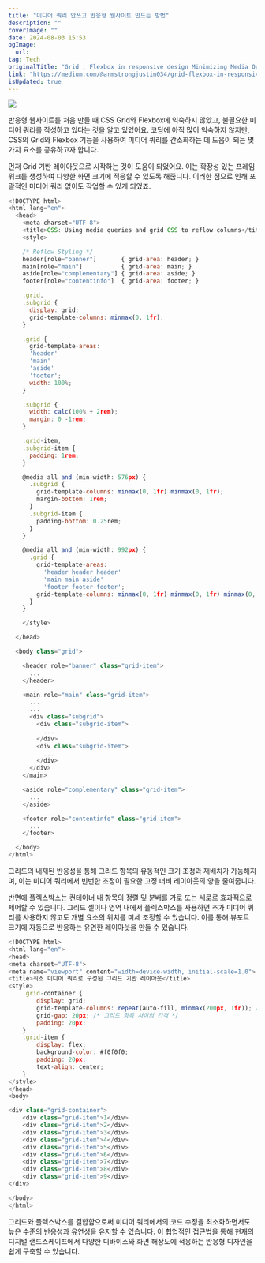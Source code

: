 ```yaml
---
title: "미디어 쿼리 안쓰고 반응형 웹사이트 만드는 방법"
description: ""
coverImage: ""
date: 2024-08-03 15:53
ogImage:
  url:
tag: Tech
originalTitle: "Grid , Flexbox in responsive design Minimizing Media Queries"
link: "https://medium.com/@armstrongjustin034/grid-flexbox-in-responsive-design-minimizing-media-queries-1d00e1791c3b"
isUpdated: true
---
```


<img src="/assets/img/Grid-FlexboxinresponsivedesignMinimizingMediaQueries_0.png" />

반응형 웹사이트를 처음 만들 때 CSS Grid와 Flexbox에 익숙하지 않았고, 불필요한 미디어 쿼리를 작성하고 있다는 것을 알고 있었어요. 코딩에 아직 많이 익숙하지 않지만, CSS의 Grid와 Flexbox 기능을 사용하여 미디어 쿼리를 간소화하는 데 도움이 되는 몇 가지 요소를 공유하고자 합니다.

먼저 Grid 기반 레이아웃으로 시작하는 것이 도움이 되었어요. 이는 확장성 있는 프레임워크를 생성하여 다양한 화면 크기에 적응할 수 있도록 해줍니다. 이러한 점으로 인해 포괄적인 미디어 쿼리 없이도 작업할 수 있게 되었죠.

```js
<!DOCTYPE html>
<html lang="en">
  <head>
    <meta charset="UTF-8">
    <title>CSS: Using media queries and grid CSS to reflow columns</title>
    <style>

    /* Reflow Styling */
    header[role="banner"]       { grid-area: header; }
    main[role="main"]           { grid-area: main; }
    aside[role="complementary"] { grid-area: aside; }
    footer[role="contentinfo"]  { grid-area: footer; }

    .grid,
    .subgrid {
      display: grid;
      grid-template-columns: minmax(0, 1fr);
    }

    .grid {
      grid-template-areas:
      'header'
      'main'
      'aside'
      'footer';
      width: 100%;
    }

    .subgrid {
      width: calc(100% + 2rem);
      margin: 0 -1rem;
    }

    .grid-item,
    .subgrid-item {
      padding: 1rem;
    }

    @media all and (min-width: 576px) {
      .subgrid {
        grid-template-columns: minmax(0, 1fr) minmax(0, 1fr);
        margin-bottom: 1rem;
      }
      .subgrid-item {
        padding-bottom: 0.25rem;
      }
    }

    @media all and (min-width: 992px) {
      .grid {
        grid-template-areas:
          'header header header'
          'main main aside'
          'footer footer footer';
        grid-template-columns: minmax(0, 1fr) minmax(0, 1fr) minmax(0, 1fr);
      }
    }

    </style>

  </head>

  <body class="grid">

    <header role="banner" class="grid-item">
      ...
    </header>

    <main role="main" class="grid-item">
      ...
      ...
      <div class="subgrid">
        <div class="subgrid-item">
          ...
        </div>
        <div class="subgrid-item">
          ...
        </div>
      </div>
    </main>

    <aside role="complementary" class="grid-item">
      ...
    </aside>

    <footer role="contentinfo" class="grid-item">
      ...
    </footer>

  </body>
</html>
```

<!-- seedividend - 사각형 -->

<ins class="adsbygoogle"
     style="display:block"
     data-ad-client="ca-pub-4877378276818686"
     data-ad-slot="1898504329"
     data-ad-format="auto"
     data-full-width-responsive="true"></ins>

<script>
     (adsbygoogle = window.adsbygoogle || []).push({});
</script>

그리드의 내재된 반응성을 통해 그리드 항목의 유동적인 크기 조정과 재배치가 가능해지며, 이는 미디어 쿼리에서 빈번한 조정이 필요한 고정 너비 레이아웃의 양을 줄여줍니다.

반면에 플렉스박스는 컨테이너 내 항목의 정렬 및 분배를 가로 또는 세로로 효과적으로 제어할 수 있습니다. 그리드 셀이나 영역 내에서 플렉스박스를 사용하면 추가 미디어 쿼리를 사용하지 않고도 개별 요소의 위치를 미세 조정할 수 있습니다. 이를 통해 뷰포트 크기에 자동으로 반응하는 유연한 레이아웃을 만들 수 있습니다.

```js
<!DOCTYPE html>
<html lang="en">
<head>
<meta charset="UTF-8">
<meta name="viewport" content="width=device-width, initial-scale=1.0">
<title>최소 미디어 쿼리로 구성된 그리드 기반 레이아웃</title>
<style>
    .grid-container {
        display: grid;
        grid-template-columns: repeat(auto-fill, minmax(200px, 1fr)); /* 최소 200px 폭의 반응형 그리드 */
        grid-gap: 20px; /* 그리드 항목 사이의 간격 */
        padding: 20px;
    }
    .grid-item {
        display: flex;
        background-color: #f0f0f0;
        padding: 20px;
        text-align: center;
    }
</style>
</head>
<body>

<div class="grid-container">
    <div class="grid-item">1</div>
    <div class="grid-item">2</div>
    <div class="grid-item">3</div>
    <div class="grid-item">4</div>
    <div class="grid-item">5</div>
    <div class="grid-item">6</div>
    <div class="grid-item">7</div>
    <div class="grid-item">8</div>
    <div class="grid-item">9</div>
</div>

</body>
</html>
```

그리드와 플렉스박스를 결합함으로써 미디어 쿼리에서의 코드 수정을 최소화하면서도 높은 수준의 반응성과 유연성을 유지할 수 있습니다. 이 협업적인 접근법을 통해 현재의 디지털 랜드스케이프에서 다양한 디바이스와 화면 해상도에 적응하는 반응형 디자인을 쉽게 구축할 수 있습니다.
